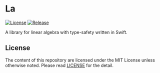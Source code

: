 # La

[![License][badge-license]][license]
[![Release][release-badge]][release]

A library for linear algebra with type-safety written in Swift.


## License

The content of this repository are licensed under the MIT License unless otherwise noted.
Please read [LICENSE][license] for the detail.


[badge-license]: https://img.shields.io/badge/license-MIT-yellowgreen.svg?style=flat-square
[license]: LICENSE
[release-badge]: https://img.shields.io/github/tag/mitsuse/la.svg?style=flat-square
[release]: https://github.com/mitsuse/la/releases
